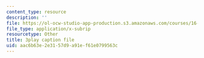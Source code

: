 ```yaml
---
content_type: resource
description: ''
file: https://ol-ocw-studio-app-production.s3.amazonaws.com/courses/16-687-private-pilot-ground-school-january-iap-2019/aac6b63e2e3157d9a91ef61e0799563c_n068fel-W9I.vtt
file_type: application/x-subrip
resourcetype: Other
title: 3play caption file
uid: aac6b63e-2e31-57d9-a91e-f61e0799563c
---
```

